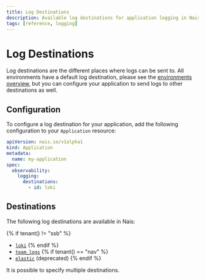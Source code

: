 ```yaml
---
title: Log Destinations
description: Available log destinations for application logging in Nais.
tags: [reference, logging]
---
```


# Log Destinations

Log destinations are the different places where logs can be sent to. All environments have a default log destination, please see the [environments overview](../../../workloads/reference/environments.md), but you can configure your application to send logs to other destinations as well.

## Configuration

To configure a log destination for your application, add the following configuration to your `Application` resource:

```yaml
apiVersion: nais.io/v1alpha1
kind: Application
metadata:
  name: my-application
spec:
  observability:
    logging:
      destinations:
        - id: loki
```

## Destinations

The following log destinations are available in Nais:

{% if tenant() != "ssb" %}
- [`loki`](../how-to/loki.md#enable-logging-to-loki)
{% endif %}
- [`team_logs`](../how-to/team-logs.md#enable-team-logs)
{% if tenant() == "nav" %}
- [`elastic`](../how-to/kibana.md#enable-logging-to-elastic-kibana) (deprecated)
{% endif %}

It is possible to specify multiple destinations.
